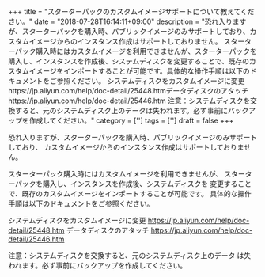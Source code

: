 +++
title = "スターターパックのカスタムイメージサポートについて教えてください。"
date = "2018-07-28T16:14:11+09:00"
description = "恐れ入りますが、スターターパックを購入時、パブリックイメージのみサポートしており、カスタムイメージからのインスタンス作成はサポートしておりません。 スターターパック購入時にはカスタムイメージを利用できませんが、スターターパックを購入し、インスタンスを作成後、システムディスクを変更することで、既存のカスタムイメージをインポートすることが可能です。具体的な操作手順は以下のドキュメントをご参照ください。 システムディスクをカスタムイメージに変更https://jp.aliyun.com/help/doc-detail/25448.htmデータディスクのアタッチhttps://jp.aliyun.com/help/doc-detail/25446.htm 注意：システムディスクを交換すると、元のシステムディスク上のデータは失われます。必ず事前にバックアップを作成してください。"
category = ['']
tags = ['']
draft = false
+++

恐れ入りますが、スターターパックを購入時、パブリックイメージのみサポートしており、
カスタムイメージからのインスタンス作成はサポートしておりません。
 
スターターパック購入時にはカスタムイメージを利用できませんが、
スターターパックを購入し、インスタンスを作成後、システムディスクを
変更することで、既存のカスタムイメージをインポートすることが可能です。
具体的な操作手順は以下のドキュメントをご参照ください。
 
システムディスクをカスタムイメージに変更
https://jp.aliyun.com/help/doc-detail/25448.htm
データディスクのアタッチ
https://jp.aliyun.com/help/doc-detail/25446.htm
 
注意：システムディスクを交換すると、元のシステムディスク上のデータ
は失われます。必ず事前にバックアップを作成してください。

